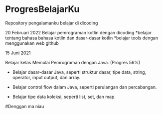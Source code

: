 # ProgresBelajarKu
Repository pengalamanku belajar di dicoding

20 Februari 2022
Belajar pemrograman kotlin dengan dicoding
*belajar tentang bahasa bahasa kotlin dan dasar-dasar kotlin
*belajar tools dengan menggunakan web github

15 Juni 2021

Belajar kelas Memulai Pemrograman dengan Java. (Progres 56%)

  * Belajar dasar-dasar Java, seperti struktur dasar, tipe data, string, operator, input output, dan array.

  * Belajar control flow dalam Java, seperti perulangan dan percabangan.

  * Belajar tipe data koleksi, seperti list, set, dan map.

#Denggan ma niau
